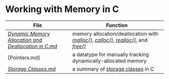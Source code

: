 # Working with Memory in C

| File | Function | 
| ---- | -------- |
| [_Dynamic Memory Allocation and Deallocation in C.md_](https://github.com/EthanC2/Notes-and-Writeups/blob/main/C/Memory%20Mangagement/Dynamic%20Memory%20Allocation%20and%20Deallocation.md) | memory allocation/deallocation with [_malloc()_](https://www.tutorialspoint.com/c_standard_library/c_function_malloc.htm), [_calloc()_](https://www.tutorialspoint.com/c_standard_library/c_function_calloc.htm), [_realloc()_](https://www.tutorialspoint.com/c_standard_library/c_function_realloc.htm), and [_free()_](https://www.tutorialspoint.com/c_standard_library/c_function_free.htm) | 
| [Pointers.md] | a datatype for manually tracking dynamically-allocated memory |
| [_Storage Classes.md_](https://github.com/EthanC2/Notes-and-Writeups/blob/main/C/Memory%20Mangagement/Storage%20Classes.md) | a summary of [storage classes](https://www.geeksforgeeks.org/dynamic-memory-allocation-in-c-using-malloc-calloc-free-and-realloc/) in C |

